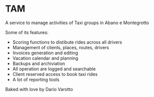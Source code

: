 # TAM
A service to manage activities of Taxi groups in Abano e Montegrotto

Some of its features:

* Scoring functions to distibute rides across all drivers
* Management of clients, places, routes, drivers
* Invoices generation and editing
* Vacation calendar and planning
* Backups and archiviation
* All operation are logged and searchable
* Client reserved access to book taxi rides
* A lot of reporting tools

Baked with love by Dario Varotto
